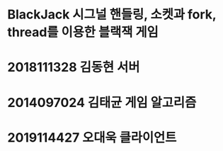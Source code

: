 # BlackJack 시그널 핸들링, 소켓과 fork, thread를 이용한 블랙잭 게임

# 2018111328 김동현 서버 
# 2014097024 김태균 게임 알고리즘
# 2019114427 오대욱 클라이언트
